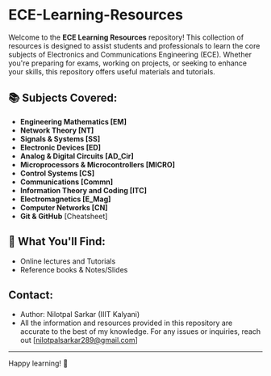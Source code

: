 # ECE-Learning-Resources

Welcome to the **ECE Learning Resources** repository! This collection of resources is designed to assist students and professionals to learn the core subjects of Electronics and Communications Engineering (ECE). Whether you're preparing for exams, working on projects, or seeking to enhance your skills, this repository offers useful materials and tutorials.

## 📚 Subjects Covered:
- **Engineering Mathematics [EM]**
- **Network Theory [NT]**
- **Signals & Systems [SS]**
- **Electronic Devices [ED]**
- **Analog & Digital Circuits [AD_Cir]**
- **Microprocessors & Microcontrollers [MICRO]**
- **Control Systems [CS]**
- **Communications [Commn]**
- **Information Theory and Coding [ITC]**
- **Electromagnetics [E_Mag]**
- **Computer Networks [CN]**
- **Git & GitHub** [Cheatsheet]



## 🔧 What You'll Find:
- Online lectures and Tutorials
- Reference books & Notes/Slides

## Contact:
- Author: Nilotpal Sarkar (IIIT Kalyani)
- All the information and resources provided in this repository are accurate to the best of my knowledge. For any issues or inquiries, reach out [nilotpalsarkar289@gmail.com]


---

Happy learning! 🚀

